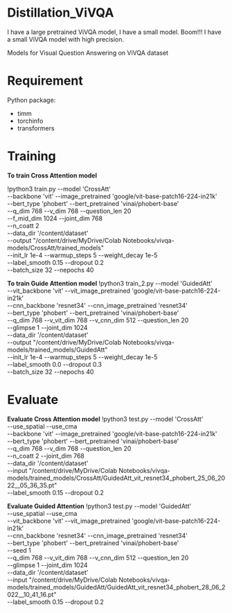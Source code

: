 # Distillation_ViVQA
I have a large pretrained ViVQA model, I have a small model. Boom!!! I have a small ViVQA model with high precision.


Models for Visual Question Answering on ViVQA dataset

# Requirement
Python package:
+ timm
+ torchinfo
+ transformers
# Training

**To train Cross Attention model**

!python3 train.py --model 'CrossAtt' \
                 --backbone 'vit' --image_pretrained 'google/vit-base-patch16-224-in21k'\
                 --bert_type 'phobert' --bert_pretrained 'vinai/phobert-base' \
                 --q_dim 768 --v_dim 768 --question_len 20 \
                 --f_mid_dim 1024 --joint_dim 768 \
                 --n_coatt 2 \
                 --data_dir '/content/dataset' \
                 --output "/content/drive/MyDrive/Colab Notebooks/vivqa-models/CrossAtt/trained_models" \
                 --init_lr 1e-4 --warmup_steps 5 --weight_decay 1e-5 \
                 --label_smooth 0.15 --dropout 0.2 \
                 --batch_size 32 --nepochs 40

**To train Guide Attention model**
!python3 train_2.py --model 'GuidedAtt' \
                    --vit_backbone 'vit' --vit_image_pretrained 'google/vit-base-patch16-224-in21k'\
                    --cnn_backbone 'resnet34' --cnn_image_pretrained 'resnet34'\
                    --bert_type 'phobert' --bert_pretrained 'vinai/phobert-base' \
                    --q_dim 768 --v_vit_dim 768 --v_cnn_dim 512 --question_len 20 \
                    --glimpse 1 --joint_dim 1024 \
                    --data_dir '/content/dataset' \
                    --output "/content/drive/MyDrive/Colab Notebooks/vivqa-models/trained_models/GuidedAtt" \
                    --init_lr 1e-4 --warmup_steps 5 --weight_decay 1e-5 \
                    --label_smooth 0.0 --dropout 0.3 \
                    --batch_size 32 --nepochs 40

# Evaluate

**Evaluate Cross Attention model**
!python3 test.py --model 'CrossAtt' \
                 --use_spatial --use_cma \
                 --backbone 'vit' --image_pretrained 'google/vit-base-patch16-224-in21k'\
                 --bert_type 'phobert' --bert_pretrained 'vinai/phobert-base' \
                 --q_dim 768 --v_dim 768 --question_len 20 \
                 --n_coatt 2 --joint_dim 768 \
                 --data_dir '/content/dataset' \
                 --input "/content/drive/MyDrive/Colab Notebooks/vivqa-models/trained_models/CrossAtt/GuidedAtt_vit_resnet34_phobert_25_06_2022__05_36_35.pt" \
                 --label_smooth 0.15 --dropout 0.2

**Evaluate Guided Attention**
!python3 test.py --model 'GuidedAtt' \
                 --use_spatial --use_cma \
                 --vit_backbone 'vit' --vit_image_pretrained 'google/vit-base-patch16-224-in21k'\
                 --cnn_backbone 'resnet34' --cnn_image_pretrained 'resnet34'\
                 --bert_type 'phobert' --bert_pretrained 'vinai/phobert-base' \
                 --seed 1 \
                 --q_dim 768 --v_vit_dim 768 --v_cnn_dim 512 --question_len 20 \
                 --glimpse 1 --joint_dim 1024 \
                 --data_dir '/content/dataset' \
                 --input "/content/drive/MyDrive/Colab Notebooks/vivqa-models/trained_models/GuidedAtt/GuidedAtt_vit_resnet34_phobert_28_06_2022__10_41_16.pt" \
                 --label_smooth 0.15 --dropout 0.2